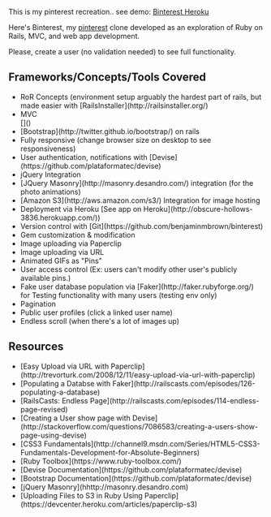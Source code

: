 This is my pinterest recreation.. see demo: [Binterest Heroku](http://obscure-hollows-3836.herokuapp.com/)

Here's Binterest, my <a href="http://pinterest.com">pinterest</a> clone developed as an exploration of Ruby on Rails, MVC, and web app development.

Please, create a user (no validation needed) to see full functionality.
<h2>Frameworks/Concepts/Tools Covered</h2>
<ul>
	<li>RoR Concepts (environment setup arguably the hardest part of rails, but made easier with [RailsInstaller](http://railsinstaller.org/)</li>
	<li>MVC</li>[]()
	<li>[Bootstrap](http://twitter.github.io/bootstrap/) on rails</li>
	<li>Fully responsive (change browser size on desktop to see responsiveness)</li>
	<li>User authentication, notifications with [Devise](https://github.com/plataformatec/devise)</li>
	<li>jQuery Integration</li>
	<li>[JQuery Masonry](http://masonry.desandro.com/) integration (for the photo animations)</li>
	<li>[Amazon S3](http://aws.amazon.com/s3/) Integration for image hosting</li>
	<li>Deployment via Heroku [See app on Heroku](http://obscure-hollows-3836.herokuapp.com/)</a>)</li>
	<li>Version control with [Git](https://github.com/benjaminmbrown/binterest) </li>
	<li>Gem customization &amp; modification</li>
	<li>Image uploading via Paperclip</li>
	<li>Image uploading via URL</li>
	<li>Animated GIFs as "Pins"</li>
	<li>User access control (Ex: users can't modify other user's publicly available pins.)</li>
	<li>Fake user database population via [Faker](http://faker.rubyforge.org/) for Testing functionality with many users (testing env only)</li>
	<li>Pagination</li>
	<li>Public user profiles (click a linked user name)</li>
	<li>Endless scroll (when there's a lot of images up)</li>
</ul>

<h2>Resources</h2>
<ul>
<li>[Easy Upload via URL with Paperclip](http://trevorturk.com/2008/12/11/easy-upload-via-url-with-paperclip)</li>
<li>[Populating a Databse with Faker](http://railscasts.com/episodes/126-populating-a-database)</li>
<li>[RailsCasts: Endless Page](http://railscasts.com/episodes/114-endless-page-revised)</li>
<li>[Creating a User show page with Devise](http://stackoverflow.com/questions/7086583/creating-a-users-show-page-using-devise)</li>
<li>[CSS3 Fundamentals](http://channel9.msdn.com/Series/HTML5-CSS3-Fundamentals-Development-for-Absolute-Beginners)</li>
<li>[Ruby Toolbox](https://www.ruby-toolbox.com/)</li>
<li>[Devise Documentation](https://github.com/plataformatec/devise)</li>

<li>[Bootstrap Documentation](https://github.com/plataformatec/devise)</li>

<li>[jQuery Masonry](hhttp://masonry.desandro.com)</li>
<li>[Uploading Files to S3 in Ruby Using Paperclip](https://devcenter.heroku.com/articles/paperclip-s3)</li>


</ul>
&nbsp